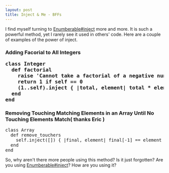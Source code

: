 ```yaml
--- 
layout: post
title: Inject & Me - BFFs
---
```

<p>
I find myself turning to <a href='http://apidock.com/ruby/Enumerable/inject'>Enumberable#inject</a> more and more.  It is such a powerful method, yet I rarely see it used in others' code.  Here are a couple of examples of the power of inject.
</p>
<h3>Adding Facorial to All Integers</a>
<pre>
class Integer
  def factorial
    raise 'Cannot take a factorial of a negative number' if self < 0
    return 1 if self == 0
    (1..self).inject { |total, element| total * element }
  end
end
</pre>
<h3>Removing Touching Matching Elements in an Array Until No Touching Elements Match( thanks Eric )</h3>
<pre>
class Array
  def remove_touchers
    self.inject([]) { |final, element| final[-1] == element ? final[0..-2] : final << element }
  end
end
</pre>
<p>
So, why aren't there more people using this method?  Is it just forgotten?  Are you using <a href='http://apidock.com/ruby/Enumerable/inject'>Enumberable#inject</a>?  How are you using it?
</p>
